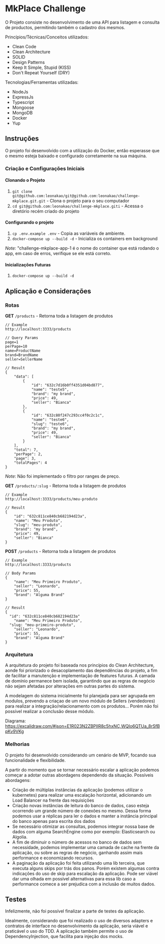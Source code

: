 # MkPlace Challenge

O Projeto consiste no desenvolvimento de uma API para listagem e consulta de productos, permitindo também o cadastro dos mesmos.

Princípios/Técnicas/Conceitos utilizados:
- Clean Code
- Clean Architecture
- SOLID
- Design Patterns
- Keep It Simple, Stupid (KISS)
- Don't Repeat Yourself (DRY)

Tecnologias/Ferramentas utilizadas:
- NodeJs
- ExpressJs
- Typescript
- Mongoose
- MongoDB
- Docker
- Yup

## Instruções

O projeto foi desenvolvido com a utilização do Docker, então esperasse que o mesmo esteja baixado e configurado corretamente na sua máquina.

### Criação e Configurações Iniciais

#### Clonando o Projeto

1. `git clone git@github.com:leonakao/git@github.com:leonakao/challenge-mkplace.git.git` - Clona o projeto para o seu computador
2. `cd git@github.com:leonakao/challenge-mkplace.giti` - Acessa o diretório recém criado do projeto

#### Configurando o projeto

1. `cp .env.example .env` - Copia as variáveis de ambiente.
2. `docker-compose up --build -d` - Inicializa os containers em background

*Note:* "challenge-mkplace-app-1 é o nome do container que está rodando o app, em caso de erros, verifique se ele está correto.

#### Inicializações Futuras

1. `docker-compose up --build -d`

## Aplicação e Considerações

### Rotas

**GET** `/products` - Retorna toda a listagem de produtos

```
// Example
http://localhost:3333/products

// Query Params
page=1
perPage=10
name=ProductName
brand=BrandName
seller=SellerName

// Result
{
	"data": [
		{
			"id": "632c7d16b0ff4351d04bd877",
			"name": "teste5",
			"brand": "my brand",
			"price": 49,
			"seller": "Bianca"
		},
		{
			"id": "632c80f247c293cc4f0c2c1c",
			"name": "teste6",
			"slug": "teste6",
			"brand": "my brand",
			"price": 49,
			"seller": "Bianca"
		}
	],
	"total": 7,
	"perPage": 2,
	"page": 3,
	"totalPages": 4
}
```

*Note*: Não foi implementado o filtro por ranges de preço.

**GET** `/products/:slug` - Retorna toda a listagem de produtos

```
// Example
http://localhost:3333/products/meu-produto

// Result
{
	"id": "632c811ce840cb682194d23a",
	"name": "Meu Produto",
	"slug": "meu-produto",
	"brand": "my brand",
	"price": 49,
	"seller": "Bianca"
}
```

**POST** `/products` - Retorna toda a listagem de produtos

```
// Example
http://localhost:3333/products

// Body Params
{
	"name": "Meu Primeiro Produto",
	"seller": "Leonardo",
	"price": 55,
	"brand": "Alguma Brand"
}

// Result
{
  "id": "632c811ce840cb682194d23a"
	"name": "Meu Primeiro Produto",
  "slug: "meu-primeiro-produto",
	"seller": "Leonardo",
	"price": 55,
	"brand": "Alguma Brand"
}
```

### Arquitetura

A arquitetura do projeto foi baseada nos princípios do Clean Architecture, aonde foi priorizado o desacoplamento das dependências do projeto, a fim de facilitar a manutenção e implementação de features futuras. A camada de domínio permanece bem isolada, garantindo que as regras de negócio não sejam afetadas por alterações em outras partes do sistema.

A modelagem do sistema inicialmente foi planejada para ser agrupada em modulos, prevendo a criaçao de um novo módulo de Sellers (vendedores) para realizar a integração/relacionamento com os produtos... Porém não foi possível realizar a conclusão desse módulo.

Diagrama:
https://excalidraw.com/#json=E1R023N2ZBPIlR8c5hxNC,WQIo6QTUa_8rSfBpKv9VKg

### Melhorias

O projeto foi desenvolvido considerando um cenário de MVP, focando sua funcionalidade e flexibilidade.

A partir do momento que se tornar necessário escalar a aplicação podemos começar a adotar outras abordagens dependendo da situação. Possíveis abordagens:

- Criação de múltiplas instâncias da aplicação (podemos utilizar o kubernetes) para realizar uma escalação horizontal, adicionando um Load Balancer na frente das requisições
- Criação novas instâncias de leitura do banco de dados, caso esteja ocorrendo um grande número de conexões no mesmo. Dessa forma podemos usar a réplicas para ler o dados e manter a instância principal do banco apenas para escrita dos dados
- Se necessário otimizar as consultas, podemos integrar nossa base de dados com alguma SearchEngine como por exemplo: Elasticsearch ou Algolia.
- A fim de diminuir o número de acessos no banco de dados sem necessidade, podemos implementar uma camada de cache na frente da aplicação, ou sobre as regras de negócio, ganhando assim mais performance e economizando recursos.
- A paginação da aplicação foi feita utilizando uma lib terceira, que executa alguns skips por trás dos panos. Porém existem algumas contra indicações do uso de skip para escalação da aplicação. Pode ser viável dar uma olhada em possível alternativas para essa lib caso a performance comece a ser prejudica com a inclusão de muitos dados.

## Testes

Infelizmente, não foi possível finalizar a parte de testes da aplicação.

Idealmente, considerando que foi realizado o uso de diversos adapters e contratos de interface no desenvolvimento da aplicação, seria viável e praticável o uso do TDD. A aplicação também permite o uso de DependencyInjection, que facilita para injeção dos mocks.


